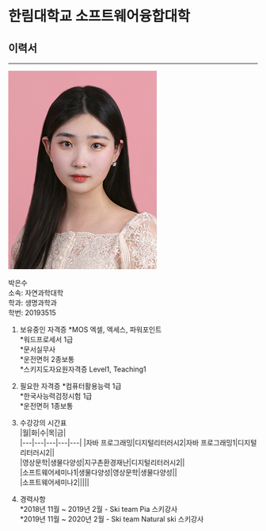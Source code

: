 # 한림대학교 소프트웨어융합대학
## 이력서
---
![이력서사진](증사.jpg)


박은수   
소속: 자연과학대학   
학과: 생명과학과   
학번: 20193515   

1. 보유중인 자격증
*MOS 엑셀, 엑세스, 파워포인트   
*워드프로세서 1급   
*문서실무사   
*운전면허 2종보통   
*스키지도자요원자격증 Level1, Teaching1

2. 필요한 자격증
*컴퓨터활용능력 1급   
*한국사능력검정시험 1급   
*운전면허 1종보통   

3. 수강강의 시간표   
|월|화|수|목|금|   
|---|---|---|---|---|
|자바 프로그래밍|디지털리터러시2|자바 프로그래밍1|디지털리터러시2||   
|영상문학|생물다양성|지구촌환경재난|디지털리터러시2||   
|소프트웨어세미나1|생물다양성|영상문학|생물다양성||   
|소프트웨어세미나2|||||   
 
4. 경력사항   
*2018년 11월 ~ 2019년 2월 - Ski team Pia 스키강사   
*2019년 11월 ~ 2020년 2월 - Ski team Natural ski 스키강사

